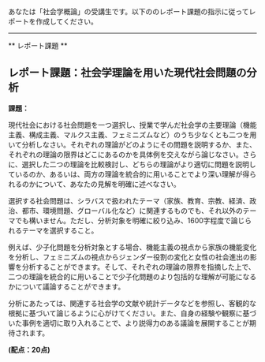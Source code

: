 あなたは「社会学概論」の受講生です。以下ののレポート課題の指示に従ってレポートを作成してください。

---------------------------------------
** レポート課題 **

## レポート課題：社会学理論を用いた現代社会問題の分析

**課題：**

現代社会における社会問題を一つ選択し、授業で学んだ社会学の主要理論（機能主義、構成主義、マルクス主義、フェミニズムなど）のうち少なくとも二つを用いて分析しなさい。それぞれの理論がどのようにその問題を説明するか、また、それぞれの理論の限界はどこにあるのかを具体例を交えながら論じなさい。さらに、選択した二つの理論を比較検討し、どちらの理論がより適切に問題を説明しているのか、あるいは、両方の理論を統合的に用いることでより深い理解が得られるのかについて、あなたの見解を明確に述べなさい。

選択する社会問題は、シラバスで扱われたテーマ（家族、教育、宗教、経済、政治、都市、環境問題、グローバル化など）に関連するものでも、それ以外のテーマでも構いません。ただし、分析対象を明確に絞り込み、1600字程度で論じられるテーマを選択すること。

例えば、少子化問題を分析対象とする場合、機能主義の視点から家族の機能変化を分析し、フェミニズムの視点からジェンダー役割の変化と女性の社会進出の影響を分析することができます。そして、それぞれの理論の限界を指摘した上で、二つの理論を統合的に用いることで少子化問題のより包括的な理解が可能になるかについて議論することができます。

分析にあたっては、関連する社会学の文献や統計データなどを参照し、客観的な根拠に基づいて論じるように心がけてください。また、自身の経験や観察に基づいた事例を適切に取り入れることで、より説得力のある議論を展開することが期待されます。


**(配点：20点)**
